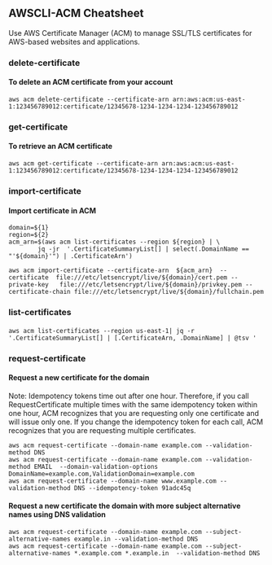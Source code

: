## AWSCLI-ACM Cheatsheet

Use AWS Certificate Manager (ACM) to manage SSL/TLS certificates for AWS-based websites and applications.

### delete-certificate
#### To delete an ACM certificate from your account
```
aws acm delete-certificate --certificate-arn arn:aws:acm:us-east-1:123456789012:certificate/12345678-1234-1234-1234-123456789012
```

### get-certificate
#### To retrieve an ACM certificate
```
aws acm get-certificate --certificate-arn arn:aws:acm:us-east-1:123456789012:certificate/12345678-1234-1234-1234-123456789012
```

### import-certificate
#### Import certificate in ACM
```
domain=${1}
region=${2}
acm_arn=$(aws acm list-certificates --region ${region} | \
        jq -jr  '.CertificateSummaryList[] | select(.DomainName == "'${domain}'") | .CertificateArn')

aws acm import-certificate --certificate-arn  ${acm_arn}  --certificate  file:///etc/letsencrypt/live/${domain}/cert.pem --private-key   file:///etc/letsencrypt/live/${domain}/privkey.pem --certificate-chain file:///etc/letsencrypt/live/${domain}/fullchain.pem
```

### list-certificates
####
```
aws acm list-certificates --region us-east-1| jq -r '.CertificateSummaryList[] | [.CertificateArn, .DomainName] | @tsv '
```

### request-certificate
#### Request a new certificate for the domain
Note: Idempotency tokens time out after one hour. Therefore, if you call RequestCertificate multiple times with the same idempotency token within one hour, ACM recognizes that you are requesting only one certificate and will issue only one. If you change the idempotency token for each call, ACM recognizes that you are requesting multiple certificates. 
```
aws acm request-certificate --domain-name example.com --validation-method DNS
aws acm request-certificate --domain-name example.com --validation-method EMAIL  --domain-validation-options DomainName=example.com,ValidationDomain=example.com
aws acm request-certificate --domain-name www.example.com --validation-method DNS --idempotency-token 91adc45q
```

#### Request a new certificate the domain with more subject alternative names using DNS validation
```
aws acm request-certificate --domain-name example.com --subject-alternative-names example.in --validation-method DNS
aws acm request-certificate --domain-name example.com --subject-alternative-names *.example.com *.example.in  --validation-method DNS
```
